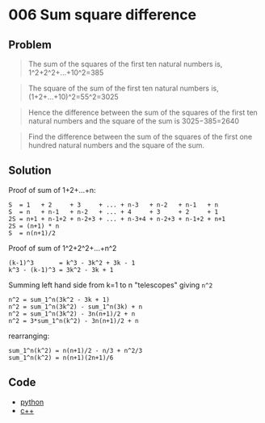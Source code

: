 # 006 Sum square difference

## Problem
> The sum of the squares of the first ten natural numbers is,
> 1^2+2^2+...+10^2=385

> The square of the sum of the first ten natural numbers is,
> (1+2+...+10)^2=55^2=3025

> Hence the difference between the sum of the squares of the first ten natural numbers and the square of the sum is 3025−385=2640

>Find the difference between the sum of the squares of the first one hundred natural numbers and the square of the sum.

## Solution
Proof of sum of 1+2+...+n:
```
S  = 1   + 2     + 3     + ... + n-3   + n-2   + n-1   + n
S  = n   + n-1   + n-2   + ... + 4     + 3     + 2     + 1
2S = n+1 + n-1+2 + n-2+3 + ... + n-3+4 + n-2+3 + n-1+2 + n+1
2S = (n+1) * n
S  = n(n+1)/2
```
Proof of sum of 1^2+2^2+...+n^2
```
(k-1)^3       = k^3 - 3k^2 + 3k - 1
k^3 - (k-1)^3 = 3k^2 - 3k + 1
```
Summing left hand side from k=1 to n "telescopes" giving `n^2`
```
n^2 = sum_1^n(3k^2 - 3k + 1)
n^2 = sum_1^n(3k^2) - sum_1^n(3k) + n
n^2 = sum_1^n(3k^2) - 3n(n+1)/2 + n
n^2 = 3*sum_1^n(k^2) - 3n(n+1)/2 + n
```
rearranging:
```
sum_1^n(k^2) = n(n+1)/2 - n/3 + n^2/3
sum_1^n(k^2) = n(n+1)(2n+1)/6
```

## Code
- [python](006.py)
- [c++](006.cpp)

